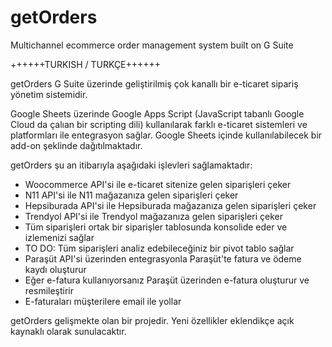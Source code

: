 # getOrders
Multichannel ecommerce order management system built on G Suite

++++++TURKISH / TURKÇE++++++

getOrders G Suite üzerinde geliştirilmiş çok kanallı bir e-ticaret sipariş yönetim sistemidir.

Google Sheets üzerinde Google Apps Script (JavaScript tabanlı Google Cloud da çalıan bir scripting dili) kullanılarak farklı e-ticaret sistemleri ve platformları ile entegrasyon sağlar. Google Sheets içinde kullanılabilecek bir add-on şeklinde dağıtılmaktadır.

getOrders şu an itibarıyla aşağıdaki işlevleri sağlamaktadır:
- Woocommerce API'si ile e-ticaret sitenize gelen siparişleri çeker
- N11 API'si ile N11 mağazanıza gelen siparişleri çeker
- Hepsiburada API'si ile Hepsiburada mağazanıza gelen siparişleri çeker
- Trendyol API'si ile Trendyol mağazanıza gelen siparişleri çeker
- Tüm siparişleri ortak bir siparişler tablosunda konsolide eder ve izlemenizi sağlar
- TO DO: Tüm siparişleri analiz edebileceğiniz bir pivot tablo sağlar
- Paraşüt API'si üzerinden entegrasyonla Paraşüt'te fatura ve ödeme kaydı oluşturur
- Eğer e-fatura kullanıyorsanız Paraşüt üzerinden e-fatura oluşturur ve resmileştirir
- E-faturaları müşterilere email ile yollar

getOrders gelişmekte olan bir projedir. Yeni özellikler eklendikçe açık kaynaklı olarak sunulacaktır.
